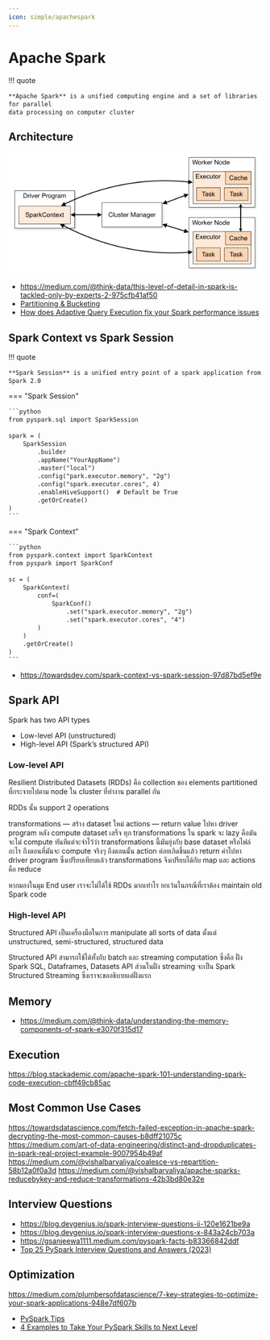 ```yaml
---
icon: simple/apachespark
---
```


# Apache Spark

!!! quote

    **Apache Spark** is a unified computing engine and a set of libraries for parallel
    data processing on computer cluster

## Architecture

![Spark Cluster Overview](./images/spark-cluster-overview.png)

* https://medium.com/@think-data/this-level-of-detail-in-spark-is-tackled-only-by-experts-2-975cfb41af50
* [Partitioning & Bucketing](https://blog.det.life/apache-spark-partitioning-and-bucketing-1790586e8917)
* [How does Adaptive Query Execution fix your Spark performance issues](https://medium.com/@kerrache.massipssa/how-does-adaptive-query-execution-fix-your-spark-performance-issues-029166e772b7)

## Spark Context vs Spark Session

!!! quote

    **Spark Session** is a unified entry point of a spark application from Spark 2.0

=== "Spark Session"

    ```python
    from pyspark.sql import SparkSession

    spark = (
        SparkSession
            .builder
            .appName("YourAppName")
            .master("local")
            .config("park.executor.memory", "2g")
            .config("spark.executor.cores", 4)
            .enableHiveSupport()  # Default be True
            .getOrCreate()
    )
    ```

=== "Spark Context"

    ```python
    from pyspark.context import SparkContext
    from pyspark import SparkConf

    sc = (
        SparkContext(
            conf=(
                SparkConf()
                    .set("spark.executor.memory", "2g")
                    .set("spark.executor.cores", "4")
            )
        )
        .getOrCreate()
    )
    ```

* https://towardsdev.com/spark-context-vs-spark-session-97d87bd5ef9e

## Spark API

Spark has two API types

* Low-level API (unstructured)
* High-level API (Spark’s structured API)

### Low-level API

Resilient Distributed Datasets (RDDs) คือ collection ของ elements partitioned ที่กระจายไปตาม node ใน cluster ที่ทำงาน parallel กัน

RDDs นั้น support 2 operations

transformations — สร้าง dataset ใหม่
actions — return value ไปหา driver program หลัง compute dataset เสร็จ
ทุก transformations ใน spark จะ lazy คือมันจะไม่ compute ทันทีแต่จะจำไว้ว่า transformations นี้มันยุ่งกับ base dataset หรือไฟล์อะไร ถึงตอนที่มันจะ compute จริงๆ ถึงตอนนั้น action ค่อยเกิดขึ้นแล้ว return ค่าไปหา driver program ซึ่งเปรียบเทียบแล้ว transformations จึงเปรียบได้กับ map และ actions คือ reduce

หากมองในมุม End user เราจะไม่ได้ใช้ RDDs มากเท่าไร ยกเว้นในกรณีที่เราต้อง maintain old Spark code

### High-level API

Structured API เป็นเครื่องมือในการ manipulate all sorts of data ตั้งแต่ unstructured, semi-structured, structured data

Structured API สามารถใช้ได้ทั้งกับ batch และ streaming computation ซึ่งคือ ฝั่ง Spark SQL, Dataframes, Datasets API ส่วนในฝั่ง streaming จะเป็น Spark Structured Streaming ซึ่งเราจะขออธิบายแค่ฝั่งแรก

## Memory

* https://medium.com/@think-data/understanding-the-memory-components-of-spark-e3070f315d17

## Execution

https://blog.stackademic.com/apache-spark-101-understanding-spark-code-execution-cbff49cb85ac

## Most Common Use Cases

https://towardsdatascience.com/fetch-failed-exception-in-apache-spark-decrypting-the-most-common-causes-b8dff21075c
https://medium.com/art-of-data-engineering/distinct-and-dropduplicates-in-spark-real-project-example-9007954b49af
https://medium.com/@vishalbarvaliya/coalesce-vs-repartition-58b12a0f0a3d
https://medium.com/@vishalbarvaliya/apache-sparks-reducebykey-and-reduce-transformations-42b3bd80e32e

## Interview Questions

* https://blog.devgenius.io/spark-interview-questions-ii-120e1621be9a
* https://blog.devgenius.io/spark-interview-questions-x-843a24cb703a
* https://gsanjeewa1111.medium.com/pyspark-facts-b83366842ddf
* [Top 25 PySpark Interview Questions and Answers (2023)](https://blog.varunsingh.in/top-25-pyspark-interview-questions-and-answers-2023-2eb3c67cbaf5)

## Optimization

https://medium.com/plumbersofdatascience/7-key-strategies-to-optimize-your-spark-applications-948e7df607b
* [PySpark Tips](https://towardsdev.com/pyspark-tip-d4614b013d6f)
* [4 Examples to Take Your PySpark Skills to Next Level](https://towardsdatascience.com/4-examples-to-take-your-pyspark-skills-to-next-level-2a04cbe6e630)
